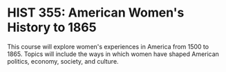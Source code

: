 # HIST 355: American Women's History to 1865

This course will explore women's experiences in America from 1500 to 1865. Topics will include the ways in which women have shaped American politics, economy, society, and culture.